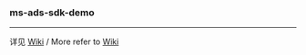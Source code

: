 ### ms-ads-sdk-demo

***

详见 [Wiki][wiki-link] / More refer to [Wiki][wiki-link]

[wiki-link]: https://github.com/mobisummer/ms-ads-sdk-demo/wiki
